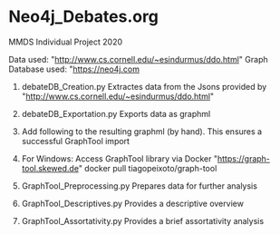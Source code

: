 # Neo4j_Debates.org
MMDS Individual Project 2020

Data used: 		"http://www.cs.cornell.edu/~esindurmus/ddo.html"
Graph Database used: 	"https://neo4j.com


1. debateDB_Creation.py
	Extractes data from the Jsons provided by "http://www.cs.cornell.edu/~esindurmus/ddo.html"

2. debateDB_Exportation.py
	Exports data as graphml

3. Add following to the resulting graphml (by hand). This ensures a successful GraphTool import
		<key id="labels" for="node" attr.name="labels" attr.type="string"/>
		<key id="label" for="edge" attr.name="label" attr.type="string"/>

4. For Windows: Access GraphTool library via Docker "https://graph-tool.skewed.de"
		docker pull tiagopeixoto/graph-tool

5. GraphTool_Preprocessing.py
	Prepares data for further analysis

6. GraphTool_Descriptives.py
	Provides a descriptive overview

7. GraphTool_Assortativity.py
	Provides a brief assortativity analysis


